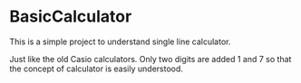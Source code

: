 # BasicCalculator
This is a simple project to understand single line calculator. 

Just like the old Casio calculators. Only two digits are added 1 and 7 so that the concept of calculator is easily understood.
